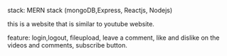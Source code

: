 stack: MERN stack (mongoDB,Express, Reactjs, Nodejs)

this is a website that is similar to youtube website.

feature: login,logout, fileupload, leave a comment, like and dislike on the videos and comments, subscribe button.
